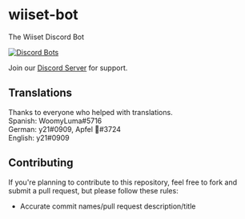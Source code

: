 # wiiset-bot
The Wiiset Discord Bot

[![Discord Bots](https://discordbots.org/api/widget/440210686954569739.svg)](https://discordbots.org/bot/440210686954569739)

Join our <a href="https://discord.gg/6DPWSmK">Discord Server</a> for support.

## Translations
Thanks to everyone who helped with translations. <br/>
Spanish: WoomyLuma#5716 <br/>
German: y21#0909, Apfel 🐾#3724 <br/>
English: y21#0909 <br/>

## Contributing
If you're planning to contribute to this repository, feel free to fork and submit a pull request, but please follow these rules:
- Accurate commit names/pull request description/title